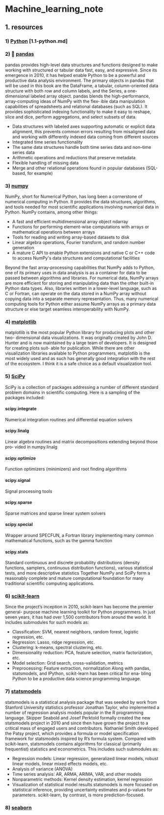 # Machine_learning_note
## 1. resources
### 1) [Python](https://www.python.org/) [1.1-python.md]
### 2) 🐼 [pandas](https://pandas.pydata.org/)
pandas provides high-level data structures and functions designed to make working with structured or tabular data fast, easy, and expressive. Since its emergence in 2010, it has helped enable Python to be a powerful and productive data analysis environment. The primary objects in pandas that will be used in this book are the DataFrame, a tabular, column-oriented data structure with both row and column labels, and the Series, a one-dimensional labeled array object.
pandas blends the high-performance, array-computing ideas of NumPy with the flex‐ ible data manipulation capabilities of spreadsheets and relational databases (such as SQL). It provides sophisticated indexing functionality to make it easy to reshape, slice and dice, perform aggregations, and select subsets of data.
* Data structures with labeled axes supporting automatic or explicit data alignment, this prevents common errors resulting from misaligned data and working with differently indexed data coming from different sources
* Integrated time series functionality
* The same data structures handle both time series data and non–time series data
* Arithmetic operations and reductions that preserve metadata
* Flexible handling of missing data
* Merge and other relational operations found in popular databases (SQL-based, for example)
### 3) [numpy](https://numpy.org/)
NumPy, short for Numerical Python, has long been a cornerstone of numerical computing in Python. It provides the data structures, algorithms, and tools needed for most scientific applications involving numerical data in Python. NumPy contains, among other things:

* A fast and efficient multidimensional array object ndarray
* Functions for performing element-wise computations with arrays or mathematical operations between arrays
* Tools for reading and writing array-based datasets to disk
* Linear algebra operations, Fourier transform, and random number generation
* A mature C API to enable Python extensions and native C or C++ code to access NumPy's data structures and computational facilities

Beyond the fast array-processing capabilities that NumPy adds to Python, one of its primary uses in data analysis is as a container for data to be passed between algorithms and libraries. For numerical data, NumPy arrays are more efficient for storing and manipulating data than the other built-in Python data types. Also, libraries written in a lower-level language, such as C or Fortran, can operate on the data stored in a NumPy array without copying data into a separate memory representation. Thus, many numerical computing tools for Python either assume NumPy arrays as a primary data structure or else target seamless interoperability with NumPy.

### 4) [matplotlib](https://matplotlib.org/)
matplotlib is the most popular Python library for producing plots and other two- dimensional data visualizations. It was originally created by John D. Hunter and is now maintained by a large team of developers. It is designed for creating plots suit‐ able for publication. While there are other visualization libraries available to Python programmers, matplotlib is the most widely used and as such has generally good integration with the rest of the ecosystem. I think it is a safe choice as a default visualization tool.
### 5) [SciPy](https://scipy.org/)
SciPy is a collection of packages addressing a number of different standard problem domains in scientific computing. Here is a sampling of the packages included:
#### scipy.integrate
Numerical integration routines and differential equation solvers
#### scipy.linalg
Linear algebra routines and matrix decompositions extending beyond those pro‐ vided in numpy.linalg
#### scipy.optimize
Function optimizers (minimizers) and root finding algorithms
#### scipy.signal
Signal processing tools
#### scipy.sparse
Sparse matrices and sparse linear system solvers
#### scipy.special
Wrapper around SPECFUN, a Fortran library implementing many common mathematical functions, such as the gamma function
#### scipy.stats
Standard continuous and discrete probability distributions (density functions, samplers, continuous distribution functions), various statistical tests, and more descriptive statistics
Together NumPy and SciPy form a reasonably complete and mature computational foundation for many traditional scientific computing applications.
### 6) [scikit-learn](https://scikit-learn.org/stable/)
Since the project’s inception in 2010, scikit-learn has become the premier general- purpose machine learning toolkit for Python programmers. In just seven years, it has had over 1,500 contributors from around the world. It includes submodules for such models as:
* Classification: SVM, nearest neighbors, random forest, logistic regression, etc.
* Regression: Lasso, ridge regression, etc.
* Clustering: k-means, spectral clustering, etc.
* Dimensionality reduction: PCA, feature selection, matrix factorization, etc.
* Model selection: Grid search, cross-validation, metrics
* Preprocessing: Feature extraction, normalization
Along with pandas, statsmodels, and IPython, scikit-learn has been critical for ena‐ bling Python to be a productive data science programming language.
### 7) [statsmodels](https://www.statsmodels.org/stable/index.html)
statsmodels is a statistical analysis package that was seeded by work from Stanford University statistics professor Jonathan Taylor, who implemented a number of regression analysis models popular in the R programming language. Skipper Seabold and Josef Perktold formally created the new statsmodels project in 2010 and since then have grown the project to a critical mass of engaged users and contributors. Nathaniel Smith developed the Patsy project, which provides a formula or model specification framework for statsmodels inspired by R’s formula system.
Compared with scikit-learn, statsmodels contains algorithms for classical (primarily frequentist) statistics and econometrics. This includes such submodules as:
* Regression models: Linear regression, generalized linear models, robust linear models, linear mixed effects models, etc.
* Analysis of variance (ANOVA)
* Time series analysis: AR, ARMA, ARIMA, VAR, and other models
* Nonparametric methods: Kernel density estimation, kernel regression
* Visualization of statistical model results
statsmodels is more focused on statistical inference, providing uncertainty estimates and p-values for parameters. scikit-learn, by contrast, is more prediction-focused.
### 8) [seaborn](https://seaborn.pydata.org/)

